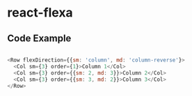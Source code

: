 # react-flexa

## Code Example
```js

<Row flexDirection={{sm: 'column', md: 'column-reverse'}>
  <Col sm={3} order={1}>Column 1</Col>
  <Col sm={3} order={{sm: 2, md: 3}}>Column 2</Col>
  <Col sm={3} order={{sm: 3, md: 2}}>Column 3</Col>
</Row>

```

